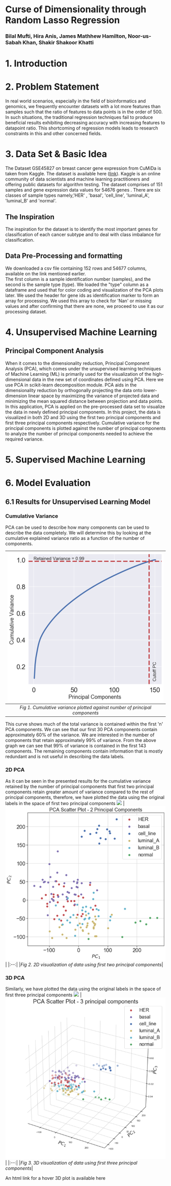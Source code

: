 # Curse of Dimensionality through Random Lasso Regression
### Bilal Mufti, Hira Anis, James Mathhew Hamilton, Noor-us-Sabah Khan, Shakir Shakoor Khatti
# 1. Introduction
# 2. Problem Statement
In real world scenarios, especially in the field of bioinformatics and genomics, we frequently encounter datasets with a lot more features than samples such that the ratio of features to data points is in the order of 500. In such situations, the traditional regression techniques fail to produce beneficial results exhibiting decreasing accuracy with increasing features to datapoint ratio. This shortcoming of regression models leads to research constraints in this and other concerned fields. 
# 3. Data Set & Basic Idea
 The Dataset GSE45827 on breast cancer gene expression from CuMiDa is taken from Kaggle. The dataset is available here ([link](https://www.kaggle.com/brunogrisci/breast-cancer-gene-expression-cumida)). Kaggle is an online community of data scientists and machine learning practitioners and offering public datasets for algorithm testing. 
The dataset comprises of 151 samples and gene expression data values for 54676 genes . There are six classes of sample types namely,'HER' , 'basal', 'cell_line', 'luminal_A', 'luminal_B' and 'normal'.
## The Inspiration
The inspiration for the dataset is to identify the most important genes for classification of each cancer subtype and to deal with class imbalance for classification.
## Data Pre-Processing and formatting
We downloaded a csv file containing 152 rows and 54677 columns, available on the link mentioned earlier.   
  The first column is a sample identification number (samples), and the second is the sample type (type). We loaded the "type" column as a dataframe and used that for color coding and visualization of the PCA plots later. We used the header for gene ids as identification marker to form an array for processing. We used this array to check for 'Nan' or missing values and after confirming that there are none, we proceed to use it as our processing dataset. 
# 4. Unsupervised Machine Learning
## Principal Component Analysis
When it comes to the dimensionality reduction, Principal Component Analysis (PCA), which comes under the unsupervised learning techniques of Machine Learning (ML) is primarily used for the visualization of the high-dimensional data in the new set of coordinates defined using PCA. Here we use PCA in scikit-learn decomposition module.  PCA aids in the dimensionality reduction by orthogonally projecting the data onto lower-dimension linear space by maximizing the variance of projected data and minimizing the mean squared distance between projection and data points.  
  In this application, PCA is applied on the pre-processed data set to visualize the data in newly defined principal components. In this project, the data is visualized in both 2D and 3D using the first two principal components and first three principal components respectively. Cumulative variance for the principal components is plotted against the number of principal components to analyze the number of principal components needed to achieve the required variance.
# 5. Supervised Machine Learning
# 6. Model Evaluation
## 6.1 Results for Unsupervised Learning Model
### Cumulative Variance
PCA can be used to describe how many components can be used to describe the data completely. We  will determine this by looking at the cumulative explained variance ratio as a function of the number of components.  

|![Image of PCA](https://github.com/Hanis3-gatech/CS7641-Project-15/blob/master/cutoffvariance.png)|
|:--:|
|*Fig 1. Cumulative variance plotted against number of principal components*|

This curve shows much of the total variance is contained within the first 'n' PCA components. We can see that our first 30 PCA components contain approximately 60% of the variance. We are interested in the number of components that retain approximately 99% of variance. From the above graph we can see that 99% of variance is contained in the first 143 components. The remaining components contain information that is mostly redundant and is not useful in describing the data labels. 

### 2D PCA
As it can be seen in the presented results for the cumulative variance retained by the number of principal components that first two principal components retain greater amount of variance compared to the rest of principal components, therefore, we have plotted the data using the original labels in the space of first two principal components <img src="https://render.githubusercontent.com/render/math?math=PC_{1} \text{ and } PC_{2}">
|![Image of PCA](https://github.com/Hanis3-gatech/CS7641-Project-15/blob/master/PCA2D.png)|
|:--:|
|*Fig 2. 2D visualization of data using first two principal components*|

### 3D PCA
Similarly, we have plotted the data using the original labels in the space of first three principal components <img src="https://render.githubusercontent.com/render/math?math=PC_{1}, PC_{2} \text{ and } PC_{3}">
|![Image of PCA](https://github.com/Hanis3-gatech/CS7641-Project-15/blob/master/PCA3D.png)|
|:--:|
|*Fig 3. 3D visualization of data using first three principal components*|

An html link for a hover 3D plot is available here

